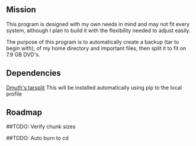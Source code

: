 Mission
--
This program is designed with my own needs in mind and may not fit every system, although I plan to build it with the flexibility needed to adjust easily.

The purpose of this program is to automatically create a backup (tar to begin with), of my home directory and important files, then split it to fit on 7.9 GB DVD's.

Dependencies
--
[Dmuth's tarsplit](https://github.com/dmuth/tarsplit)
This will be installed automatically using pip to the local profile


Roadmap
--
##TODO: Verify chunk sizes

##TODO: Auto burn to cd

